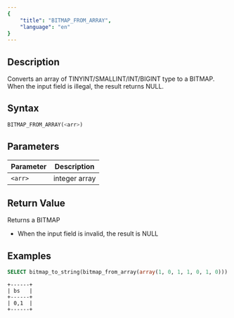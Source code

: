 ```yaml
---
{
    "title": "BITMAP_FROM_ARRAY",
    "language": "en"
}
---
```


## Description

Converts an array of TINYINT/SMALLINT/INT/BIGINT type to a BITMAP. When the input field is illegal, the result returns NULL.

## Syntax

```sql
BITMAP_FROM_ARRAY(<arr>)
```

## Parameters

| Parameter | Description   |
|-----------|---------------|
| `<arr>`   | integer array |

## Return Value

Returns a BITMAP
- When the input field is invalid, the result is NULL

## Examples

```sql
SELECT bitmap_to_string(bitmap_from_array(array(1, 0, 1, 1, 0, 1, 0))) AS bs;
```

```text
+------+
| bs   |
+------+
| 0,1  |
+------+
```